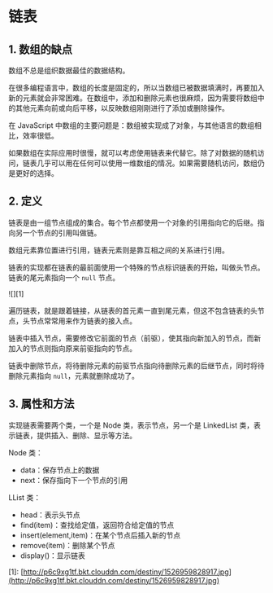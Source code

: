 # 链表

## 1. 数组的缺点

数组不总是组织数据最佳的数据结构。

在很多编程语言中，数组的长度是固定的，所以当数组已被数据填满时，再要加入新的元素就会非常困难。在数组中，添加和删除元素也很麻烦，因为需要将数组中的其他元素向前或向后平移，以反映数组刚刚进行了添加或删除操作。

在 JavaScript 中数组的主要问题是：数组被实现成了对象，与其他语言的数组相比，效率很低。

如果数组在实际应用时很慢，就可以考虑使用链表来代替它。除了对数据的随机访问，链表几乎可以用在任何可以使用一维数组的情况。如果需要随机访问，数组仍是更好的选择。

## 2. 定义

链表是由一组节点组成的集合。每个节点都使用一个对象的引用指向它的后继。指向另一个节点的引用叫做链。

数组元素靠位置进行引用，链表元素则是靠互相之间的关系进行引用。

链表的实现都在链表的最前面使用一个特殊的节点标识链表的开始，叫做头节点。链表的尾元素指向一个 `null` 节点。

!\[\]\[1\]

遍历链表，就是跟着链接，从链表的首元素一直到尾元素，但这不包含链表的头节点，头节点常常用来作为链表的接入点。

链表中插入节点，需要修改它前面的节点（前驱），使其指向新加入的节点，而新加入的节点则指向原来前驱指向的节点。

链表中删除节点，将待删除元素的前驱节点指向待删除元素的后继节点，同时将待删除元素指向 `null`，元素就删除成功了。

## 3. 属性和方法

实现链表需要两个类，一个是 Node 类，表示节点，另一个是 LinkedList 类，表示链表，提供插入、删除、显示等方法。

Node 类：

* data：保存节点上的数据
* next：保存指向下一个节点的引用

LList 类：

* head：表示头节点
* find\(item\)：查找给定值，返回符合给定值的节点
* insert\(element,item\)：在某个节点后插入新的节点
* remove\(item\)：删除某个节点
* display\(\)：显示链表

\[1\]: [http://p6c9xg1tf.bkt.clouddn.com/destiny/1526959828917.jpg](http://p6c9xg1tf.bkt.clouddn.com/destiny/1526959828917.jpg)

